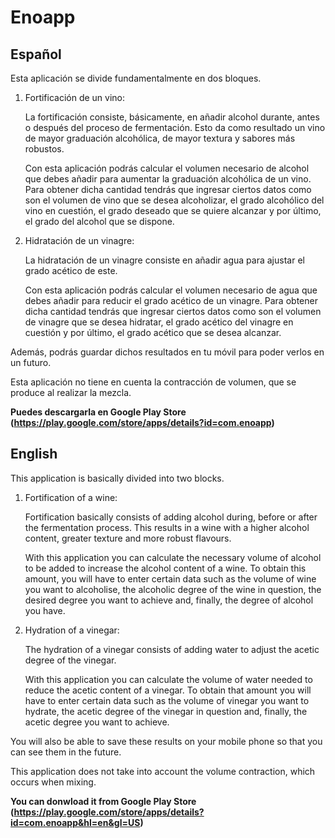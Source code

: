 # Enoapp

<h2>Español</h2>

Esta aplicación se divide fundamentalmente en dos bloques.

1. Fortificación de un vino:

	La fortificación consiste, básicamente, en añadir alcohol durante, antes o después del proceso de fermentación. Esto da como resultado un vino de mayor graduación alcohólica, de mayor textura y sabores más robustos.

	Con esta aplicación podrás calcular el volumen necesario de alcohol que debes añadir para aumentar la graduación alcohólica de un vino. Para obtener dicha cantidad tendrás que ingresar ciertos datos como son el volumen de vino que se desea alcoholizar, el grado alcohólico del vino en cuestión, el grado deseado que se quiere alcanzar y por último, el grado del alcohol que se dispone.


2. Hidratación de un vinagre:

	La hidratación de un vinagre consiste en añadir agua para ajustar el grado acético de este.

	Con esta aplicación podrás calcular el volumen necesario de agua que debes añadir para reducir el grado acético de un vinagre. Para obtener dicha cantidad tendrás que ingresar ciertos datos como son el volumen de vinagre que se desea hidratar, el grado acético del vinagre en cuestión y por último, el grado acético que se desea alcanzar.

Además, podrás guardar dichos resultados en tu móvil para poder verlos en un futuro.

Esta aplicación no tiene en cuenta la contracción de volumen, que se produce al realizar la mezcla.

**Puedes descargarla en Google Play Store (https://play.google.com/store/apps/details?id=com.enoapp)**

<h2>English</h2>

This application is basically divided into two blocks.

1. Fortification of a wine:

	Fortification basically consists of adding alcohol during, before or after the fermentation process. This results in a wine with a higher alcohol content, greater texture and more robust flavours.

	With this application you can calculate the necessary volume of alcohol to be added to increase the alcohol content of a wine. To obtain this amount, you will have to enter certain data such as the volume of wine you want to alcoholise, the alcoholic degree of the wine in question, the desired degree you want to achieve and, finally, the degree of alcohol you have.

2. Hydration of a vinegar:

	The hydration of a vinegar consists of adding water to adjust the acetic degree of the vinegar. 

	With this application you can calculate the volume of water needed to reduce the acetic content of a vinegar. To obtain that amount you will have to enter certain data such as the volume of vinegar you want to hydrate, the acetic degree of the vinegar in question and, finally, the acetic degree you want to achieve.

You will also be able to save these results on your mobile phone so that you can see them in the future.

This application does not take into account the volume contraction, which occurs when mixing.

**You can donwload it from Google Play Store (https://play.google.com/store/apps/details?id=com.enoapp&hl=en&gl=US)**
